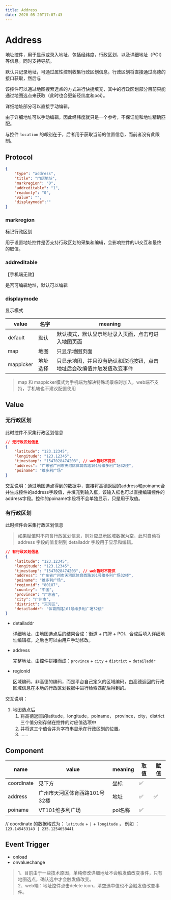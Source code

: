 ```yaml
---
title: Address
date: 2020-05-20T17:07:43
---
```


# Address

地址控件，用于显示或录入地址，包括经纬度，行政区划，以及详细地址（POI）等信息。同时支持导航。

默认只记录地址，可通过属性控制收集行政区划信息。行政区划将直接通过高德的接口获取，然后与

该控件可以通过地图搜索选点的方式进行快捷填充，其中的行政区划部分目前只能通过地图选点来获取（此时也会更新经纬度和poi）。

详细地址部分可以直接手动编辑。

由于详细地址可以手动编辑，因此经纬度就只是一个参考，不保证能和地址精确匹配。

与控件 `location` 的却别在于，后者用于获取当前的位置信息，而前者没有此限制。

## Protocol

```json
{
    "type": "address",
    "title": "门店地址",
    "markregion": "0",
    "addreditable": "1",
    "readonly": "0",
    "value": "",
    "displaymode":""
}
```

### markregion

标记行政区划

用于设置地址控件是否支持行政区划的采集和编辑，会影响控件的UI交互和最终的取值。

### addreditable

【手机端无效】

是否可编辑地址，默认可以编辑

### displaymode

显示模式

|value|名字|meaning|
|---|---|---|
|default|默认|默认模式，默认显示地址录入页面，点击可进入地图页面|
|map|地图|只显示地图页面|
|mappicker|地址选择|只显示地图，并且没有确认和取消按钮，点击地址后会改编值并触发值改变事件|

> map 和 mappicker模式为手机端为解决特殊场景临时加入，web端不支持，手机端也不建议配置使用

## Value

### 无行政区划

此时控件不采集行政区划信息

```Json
// 无行政区划信息
{
    "latitude": "123.12345",
    "longitude": "123.12345",
    "timestamp": "1547028474203", // web暂时不提供
    "address": "广东省广州市天河区体育西路101号维多利广场32楼",
    "poiname": "维多利广场"
}
```

交互说明：通过地图选点得到的数据中，直接将高德返回的address和poiname合并生成控件的address字段值，并填充到输入框，该输入框也可以直接编辑控件的address字段。控件的poiname字段将不会单独显示，只是用于取值。

### 有行政区划

此时控件会采集行政区划信息

> 如果赋值时不包含行政区划信息，则对应显示区域数据为空，此时自动将 address 字段的值复制到 detailaddr 字段用于显示和编辑。

```json
// 有行政区划信息
{
    "latitude": "123.12345",
    "longitude": "123.12345",
    "timestamp": "1547028474203", // web暂时不提供
    "address": "广东省广州市天河区体育西路101号维多利广场32楼",
    "poiname": "维多利广场",
    "regionid": "80187",
    "country": "中国",
    "province": "广东省",
    "city": "广州市",
    "district": "天河区",
    "detailaddr": "体育西路101号维多利广场32楼"
}
```

* detailaddr

  详细地址，由地图选点后的结果合成：街道 + 门牌 + POI，合成后填入详细地址编辑框，之后也可以由用户手动修改。

* address

  完整地址，由控件拼接而成：`province` + `city` + `district` + `detailaddr`

* regionid

  区域编码，非高德的编码，而是平台自己定义的区域编码，由高德返回的行政区域信息在本地的行政区划数据中进行检索匹配后得到的。

交互说明：

1. 地图选点后
   1. 将高德返回的latitude，longitude，poiname， province，city，district三个值分别存储在控件的对应值选项中
   2. 并将这三个值合并为字符串显示在行政区划的位置。
   3. ......

## Component

|name|value|meaning|取值|赋值|
|---|---|---|---|---|
|coordinate|见下方|坐标|✅||
|address|广州市天河区体育西路101号32楼|地址|✅|✅|
|poiname|VT101维多利广场|poi名称|✅||

// coordinate 的数据格式为： `latitude` + `|` + `longitude` ， 例如 ：`123.145453143 | 235.1254658441`

## Event Trigger

* onload
* onvaluechange

> 1、目前由于一些技术原因，单纯修改详细地址不会触发值改变事件，只有地图选点，确认选中才会触发值改变。  
> 2、web端：地址控件点击delete icon，清空选中值也不会触发值改变事件。